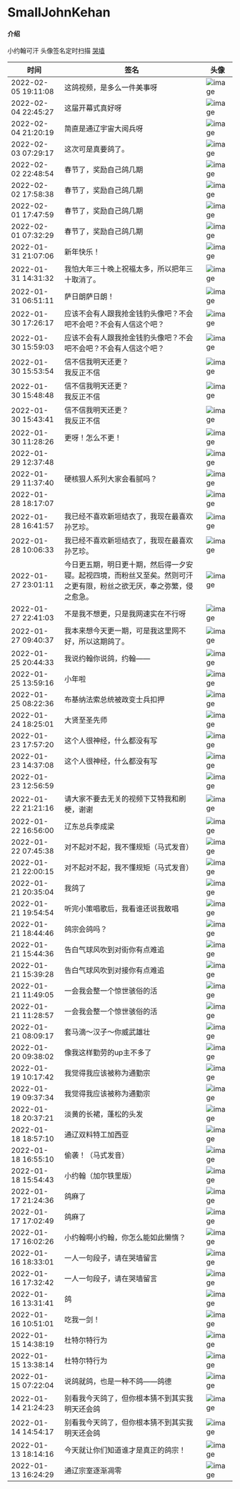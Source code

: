 # SmallJohnKehan

#### 介绍
小约翰可汗 头像签名定时扫描 [哭墙 ](https://gitee.com/nvyougakki/small-john-kehan/tree/master/crywal)

| 时间                | 签名             |                        头像                                  |
| ------------------- | ---------------- | ------------------------------------------------------------ |
| 2022-02-05 19:11:08 | 这鸽视频，是多么一件美事呀 | ![image](https://raw.githubusercontent.com/nvyougakki/SmallJohnKehan/main/imgs/16373278822e9859597bc6cdb770ac5e5c6ab664.jpg) |
| 2022-02-04 22:45:27 | 这届开幕式真好呀 | ![image](https://raw.githubusercontent.com/nvyougakki/SmallJohnKehan/main/imgs/16373278822e9859597bc6cdb770ac5e5c6ab664.jpg) |
| 2022-02-04 21:20:19 | 简直是通辽宇宙大阅兵呀 | ![image](https://raw.githubusercontent.com/nvyougakki/SmallJohnKehan/main/imgs/16373278822e9859597bc6cdb770ac5e5c6ab664.jpg) |
| 2022-02-03 07:29:17 | 这次可是真要鸽了。 | ![image](https://raw.githubusercontent.com/nvyougakki/SmallJohnKehan/main/imgs/16373278822e9859597bc6cdb770ac5e5c6ab664.jpg) |
| 2022-02-02 22:48:54 | 春节了，奖励自己鸽几期 | ![image](https://raw.githubusercontent.com/nvyougakki/SmallJohnKehan/main/imgs/16373278822e9859597bc6cdb770ac5e5c6ab664.jpg) |
| 2022-02-02 17:58:38 | 春节了，奖励自己鸽几期 | ![image](https://raw.githubusercontent.com/nvyougakki/SmallJohnKehan/main/imgs/55b351ad1b17b643031820bcf63fc1e77b77e8fb.jpg) |
| 2022-02-01 17:47:59 | 春节了，奖励自己鸽几期 | ![image](https://raw.githubusercontent.com/nvyougakki/SmallJohnKehan/main/imgs/96e0ee233055f0f648bf8b452ff6dfb452404454.jpg) |
| 2022-02-01 07:32:29 | 春节了，奖励自己鸽几期 | ![image](https://raw.githubusercontent.com/nvyougakki/SmallJohnKehan/main/imgs/649d44b8167ab36a3226121be80b157d51588f55.jpg) |
| 2022-01-31 21:07:06 | 新年快乐！ | ![image](https://raw.githubusercontent.com/nvyougakki/SmallJohnKehan/main/imgs/649d44b8167ab36a3226121be80b157d51588f55.jpg) |
| 2022-01-31 14:31:32 | 我怕大年三十晚上祝福太多，所以把年三十取消了。 ​​​ | ![image](https://raw.githubusercontent.com/nvyougakki/SmallJohnKehan/main/imgs/649d44b8167ab36a3226121be80b157d51588f55.jpg) |
| 2022-01-31 06:51:11 | 萨日朗萨日朗！ | ![image](https://raw.githubusercontent.com/nvyougakki/SmallJohnKehan/main/imgs/649d44b8167ab36a3226121be80b157d51588f55.jpg) |
| 2022-01-30 17:26:17 | 应该不会有人跟我抢金钱豹头像吧？不会吧不会吧？不会有人信这个吧？ | ![image](https://raw.githubusercontent.com/nvyougakki/SmallJohnKehan/main/imgs/649d44b8167ab36a3226121be80b157d51588f55.jpg) |
| 2022-01-30 15:59:03 | 应该不会有人跟我抢金钱豹头像吧？不会吧不会吧？不会有人信这个吧？ | ![image](https://gitee.com/nvyougakki/small-john-kehan/raw/master/imgs/649d44b8167ab36a3226121be80b157d51588f55.jpg) |
| 2022-01-30 15:53:54 | 信不信我明天还更？<br>我反正不信 | ![image](https://gitee.com/nvyougakki/small-john-kehan/raw/master/imgs/649d44b8167ab36a3226121be80b157d51588f55.jpg) |
| 2022-01-30 15:48:48 | 信不信我明天还更？<br>我反正不信 | ![image](https://gitee.com/nvyougakki/small-john-kehan/raw/master/imgs/649d44b8167ab36a3226121be80b157d51588f55.jpg) |
| 2022-01-30 15:43:41 | 信不信我明天还更？<br>我反正不信 | ![image](https://gitee.com/nvyougakki/small-john-kehan/raw/master/imgs/f084ea29ba138056490d72f3b10f89564a4357fc.jpg) |
| 2022-01-30 11:28:26 | 更呀！怎么不更！ | ![image](https://gitee.com/nvyougakki/small-john-kehan/raw/master/imgs/f084ea29ba138056490d72f3b10f89564a4357fc.jpg) |
| 2022-01-29 12:37:48 |  | ![image](https://gitee.com/nvyougakki/small-john-kehan/raw/master/imgs/92759758ddaac0e261f9975f1fc67659997e6c8e.jpg) |
| 2022-01-29 11:37:40 | 硬核狠人系列大家会看腻吗？ | ![image](https://gitee.com/nvyougakki/small-john-kehan/raw/master/imgs/92759758ddaac0e261f9975f1fc67659997e6c8e.jpg) |
| 2022-01-28 18:17:07 |  | ![image](https://gitee.com/nvyougakki/small-john-kehan/raw/master/imgs/92759758ddaac0e261f9975f1fc67659997e6c8e.jpg) |
| 2022-01-28 16:41:57 | 我已经不喜欢新垣结衣了，我现在最喜欢孙艺珍。 | ![image](https://gitee.com/nvyougakki/small-john-kehan/raw/master/imgs/92759758ddaac0e261f9975f1fc67659997e6c8e.jpg) |
| 2022-01-28 10:06:33 | 我已经不喜欢新垣结衣了，我现在最喜欢孙艺珍。 | ![image](https://gitee.com/nvyougakki/small-john-kehan/raw/master/imgs/d258a22642fb423b08f65a1ddb11f52045a332ca.jpg) |
| 2022-01-27 23:01:11 | 今日更五期，明日更十期，然后得一夕安寝。起视四境，而粉丝又至矣。然则可汗之更有限，粉丝之欲无厌，奉之弥繁，侵之愈急。 | ![image](https://gitee.com/nvyougakki/small-john-kehan/raw/master/imgs/d258a22642fb423b08f65a1ddb11f52045a332ca.jpg) |
| 2022-01-27 22:41:03 | 不是我不想更，只是我网速实在不行呀 | ![image](https://gitee.com/nvyougakki/small-john-kehan/raw/master/imgs/d258a22642fb423b08f65a1ddb11f52045a332ca.jpg) |
| 2022-01-27 09:40:37 | 我本来想今天更一期，可是我这里网不好，所以这期鸽了。 | ![image](https://gitee.com/nvyougakki/small-john-kehan/raw/master/imgs/d258a22642fb423b08f65a1ddb11f52045a332ca.jpg) |
| 2022-01-25 20:44:33 | 我说约翰你说鸽，约翰—— | ![image](https://gitee.com/nvyougakki/small-john-kehan/raw/master/imgs/6ad48159359c4ee4833bd86d439bc6d2e3804849.jpg) |
| 2022-01-25 13:59:16 | 小年啦 | ![image](https://gitee.com/nvyougakki/small-john-kehan/raw/master/imgs/6ad48159359c4ee4833bd86d439bc6d2e3804849.jpg) |
| 2022-01-25 08:22:36 | 布基纳法索总统被政变士兵扣押 | ![image](https://gitee.com/nvyougakki/small-john-kehan/raw/master/imgs/6ad48159359c4ee4833bd86d439bc6d2e3804849.jpg) |
| 2022-01-24 18:25:01 | 大贤至圣先师 | ![image](https://gitee.com/nvyougakki/small-john-kehan/raw/master/imgs/97f71e004e29f96dce731225d3b5c4f3aa67140a.jpg) |
| 2022-01-23 17:57:20 | 这个人很神经，什么都没有写 | ![image](https://gitee.com/nvyougakki/small-john-kehan/raw/master/imgs/3491ea9921be233609b90fbda7663d59e208a2d6.jpg) |
| 2022-01-23 14:37:08 | 这个人很神经，什么都没有写 | ![image](https://gitee.com/nvyougakki/small-john-kehan/raw/master/imgs/86c21ccd5f7b16018344fdd34091c2a7fcee8b56.jpg) |
| 2022-01-23 12:56:59 |  | ![image](https://gitee.com/nvyougakki/small-john-kehan/raw/master/imgs/86c21ccd5f7b16018344fdd34091c2a7fcee8b56.jpg) |
| 2022-01-22 21:21:16 | 请大家不要去无关的视频下艾特我和刷梗，谢谢 | ![image](https://gitee.com/nvyougakki/small-john-kehan/raw/master/imgs/86c21ccd5f7b16018344fdd34091c2a7fcee8b56.jpg) |
| 2022-01-22 16:56:00 | 辽东总兵李成梁 | ![image](https://gitee.com/nvyougakki/small-john-kehan/raw/master/imgs/14891bb6e4b1c65c31b9e4c3ce44dec152abe3a2.jpg) |
| 2022-01-22 07:45:38 | 对不起对不起，我不懂规矩（马式发音） | ![image](https://gitee.com/nvyougakki/small-john-kehan/raw/master/imgs/748c2057591613652c91f5bf01cd427e9260f62b.jpg) |
| 2022-01-21 22:00:15 | 对不起对不起，我不懂规矩（马式发音） | ![image](https://gitee.com/nvyougakki/small-john-kehan/raw/master/imgs/3406e2fa77c0da2d73dfc9f99620391cb4bea776.jpg) |
| 2022-01-21 20:35:04 | 我鸽了 | ![image](https://gitee.com/nvyougakki/small-john-kehan/raw/master/imgs/3406e2fa77c0da2d73dfc9f99620391cb4bea776.jpg) |
| 2022-01-21 19:54:54 | 听完小策唱歌后，我看谁还说我敢唱 | ![image](https://gitee.com/nvyougakki/small-john-kehan/raw/master/imgs/5529a05d08f2e16eee3233549a16cb853b809cf9.jpg) |
| 2022-01-21 18:44:46 | 鸽宗会鸽吗？ | ![image](https://gitee.com/nvyougakki/small-john-kehan/raw/master/imgs/5529a05d08f2e16eee3233549a16cb853b809cf9.jpg) |
| 2022-01-21 15:44:36 | 告白气球风吹到对街你有点难追 | ![image](https://gitee.com/nvyougakki/small-john-kehan/raw/master/imgs/5529a05d08f2e16eee3233549a16cb853b809cf9.jpg) |
| 2022-01-21 15:39:28 | 告白气球风吹到对接你有点难追 | ![image](https://gitee.com/nvyougakki/small-john-kehan/raw/master/imgs/5529a05d08f2e16eee3233549a16cb853b809cf9.jpg) |
| 2022-01-21 11:49:05 | 一会我会整一个惊世骇俗的活 | ![image](https://gitee.com/nvyougakki/small-john-kehan/raw/master/imgs/5529a05d08f2e16eee3233549a16cb853b809cf9.jpg) |
| 2022-01-21 11:28:57 | 一会我会整一个惊世骇俗的活 | ![image](https://gitee.com/nvyougakki/small-john-kehan/raw/master/imgs/ac27791485ccbd7aa9525b6becb063db7c0f59b3.jpg) |
| 2022-01-21 08:09:17 | 套马滴～汉子～你威武雄壮 | ![image](https://gitee.com/nvyougakki/small-john-kehan/raw/master/imgs/ac27791485ccbd7aa9525b6becb063db7c0f59b3.jpg) |
| 2022-01-20 09:38:02 | 像我这样勤劳的up主不多了 | ![image](https://gitee.com/nvyougakki/small-john-kehan/raw/master/imgs/f99751e97c9f6c6619d4284b0e1e1d199bd7be0a.jpg) |
| 2022-01-19 10:17:42 | 我觉得我应该被称为通勤宗 | ![image](https://gitee.com/nvyougakki/small-john-kehan/raw/master/imgs/f99751e97c9f6c6619d4284b0e1e1d199bd7be0a.jpg) |
| 2022-01-19 09:37:34 | 我觉得我应该被称为通勤宗 | ![image](https://gitee.com/nvyougakki/small-john-kehan/raw/master/imgs/0a95976d29eed8689ad93b52fdbf364d5830ebbf.jpg) |
| 2022-01-18 20:37:21 | 淡黄的长裙，蓬松的头发 | ![image](https://gitee.com/nvyougakki/small-john-kehan/raw/master/imgs/0a95976d29eed8689ad93b52fdbf364d5830ebbf.jpg) |
| 2022-01-18 18:57:10 | 通辽双料特工加西亚 | ![image](https://gitee.com/nvyougakki/small-john-kehan/raw/master/imgs/618f2da5fa32ee529efd210667260bbf131356fb.jpg) |
| 2022-01-18 16:55:10 | 偷袭！（马式发音） | ![image](https://gitee.com/nvyougakki/small-john-kehan/raw/master/imgs/e925042c017e8bb0b3adc759fbdce442b96ff9e4.jpg) |
| 2022-01-18 15:54:43 | 小约翰（加尔铁里版） | ![image](https://gitee.com/nvyougakki/small-john-kehan/raw/master/imgs/e925042c017e8bb0b3adc759fbdce442b96ff9e4.jpg) |
| 2022-01-17 21:24:36 | 鸽麻了 | ![image](https://gitee.com/nvyougakki/small-john-kehan/raw/master/imgs/b7b626124d9efa7394b75ef3e8bf4fd7b183e468.jpg) |
| 2022-01-17 17:02:49 | 鸽麻了 | ![image](https://gitee.com/nvyougakki/small-john-kehan/raw/master/imgs/e11c4204bd1b5561eaa1bac185bb4c7a90f1669c.jpg) |
| 2022-01-17 16:02:26 | 小约翰啊小约翰，你怎么能如此懒惰？ | ![image](https://gitee.com/nvyougakki/small-john-kehan/raw/master/imgs/e11c4204bd1b5561eaa1bac185bb4c7a90f1669c.jpg) |
| 2022-01-16 18:33:01 | 一人一句段子，请在哭墙留言 | ![image](https://gitee.com/nvyougakki/small-john-kehan/raw/master/imgs/e11c4204bd1b5561eaa1bac185bb4c7a90f1669c.jpg) |
| 2022-01-16 17:32:42 | 一人一句段子，请在哭墙留言 | ![image](https://gitee.com/nvyougakki/small-john-kehan/raw/master/imgs/63466ade3ba37cf7926c2fdf25e3701218924b64.jpg) |
| 2022-01-16 13:31:41 | 鸽 | ![image](https://gitee.com/nvyougakki/small-john-kehan/raw/master/imgs/63466ade3ba37cf7926c2fdf25e3701218924b64.jpg) |
| 2022-01-16 10:51:01 | 吃我一剑！ | ![image](https://gitee.com/nvyougakki/small-john-kehan/raw/master/imgs/63466ade3ba37cf7926c2fdf25e3701218924b64.jpg) |
| 2022-01-15 14:38:19 | 杜特尔特行为 | ![image](https://gitee.com/nvyougakki/small-john-kehan/raw/master/imgs/63466ade3ba37cf7926c2fdf25e3701218924b64.jpg) |
| 2022-01-15 13:38:14 | 杜特尔特行为 | ![image](https://gitee.com/nvyougakki/small-john-kehan/raw/master/imgs/7a3168f2b8651f4880ee778c541bc0ec931618a7.jpg) |
| 2022-01-15 07:22:04 | 说鸽就鸽，也是一种不鸽——鸽德 | ![image](https://gitee.com/nvyougakki/small-john-kehan/raw/master/imgs/e9d023c72bc52ccc20091aaba4ebb2a996706833.jpg) |
| 2022-01-14 21:24:23 | 别看我今天鸽了，但你根本猜不到其实我明天还会鸽 | ![image](https://gitee.com/nvyougakki/small-john-kehan/raw/master/imgs/e9d023c72bc52ccc20091aaba4ebb2a996706833.jpg) |
| 2022-01-14 14:54:17 | 别看我今天鸽了，但你根本猜不到其实我明天还会鸽 | ![image](https://gitee.com/nvyougakki/small-john-kehan/raw/master/imgs/6183548a51b75d4bde9c4de3196ce02b6d8fdd22.jpg) |
| 2022-01-13 18:14:16 | 今天就让你们知道谁才是真正的鸽宗！ | ![image](https://gitee.com/nvyougakki/small-john-kehan/raw/master/imgs/6183548a51b75d4bde9c4de3196ce02b6d8fdd22.jpg) |
| 2022-01-13 16:24:29 | 通辽宗室逐渐凋零 | ![image](https://gitee.com/nvyougakki/small-john-kehan/raw/master/imgs/cb024a203b2bb76f50990d10778a8ca2682e74e5.jpg) |
